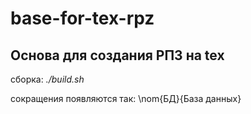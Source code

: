 # base-for-tex-rpz
## Основа для создания РПЗ на tex

сборка: *./build.sh*   

сокращения появляются так: \nom{БД}{База данных}
